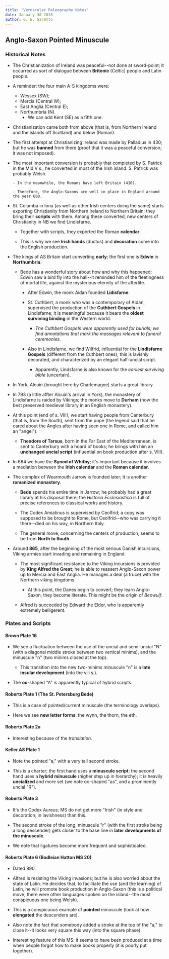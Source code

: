 ```yaml
---
title: 'Vernacular Paleography Notes'
date: January 30 2018
author: G. E. Saretto
---
```


## Anglo-Saxon Pointed Minuscule

### Historical Notes

- The Christianization of Ireland was peaceful--not done at sword-point; it occurred as sort of dialogue between __Britonic__ (Celtic) people and Latin people.

- A reminder: the four main A-S kingdoms were:
    - Wessex (SW);
    - Mercia (Central W);
    - East Anglia (Central E);
    - Northumbria (N).
        - We can add Kent (SE) as a fifth one.

- Christianization came both from above (that is, from Northern Ireland and the islands off Scotland) and below (Roman).

- The first attempt at Christianizing Ireland was made by Palladius in 430; but he was __banned__ from there (proof that it was a peaceful conversion; it was not imposed).

- The most important conversion is probably that completed by S. Patrick in the Mid V s.; he converted in most of the Irish island. S. Patrick was probably Welsh.

      - In the meanwhile, the Romans have left Britain (410).

      - Therefore, the Anglo-Saxons are well in place in England around the year 600.

- St. Columba in Iona (as well as other Irish centers doing the same) starts exporting  Christianity from Northern Ireland to Northern Britain; they bring their __scripts__ with them. Among these converted, new centers of Christianity in NB we find Lindisfarne.

    - Together with scripts, they exported the Roman __calendar__.

    - This is why we see __Irish hands__ (ductus) and __decoration__ come into the English production.

- The kings of AS Britain start converting __early__; the first one is __Edwin__ in __Northumbria__.

    - Bede has a wonderful story about how and why this happened; Edwin saw a bird fly into the hall--it reminded him of the fleetingness of mortal life, against the mysterious eternity of the afterlife.

        - After Edwin, the monk Aidan founded __Lidisfarne__.

        - St. Cuthbert, a monk who was a contemporary of Aidan, supervised the production of the __Cuthbert Gospels__ in Lindisfarne; it is meaningful because it bears the __oldest surviving binding__ in the Western world.

            - _The Cuthbert Gospels were apparently used for burials; we find annotations that mark the massages relevant to funeral ceremonies._

        - Also in Lindisfarne, we find Wilfrid, influential for the __Lindisfarne Gospels__ (different from the Cuthbert ones); this is lavishly decorated, and characterized by an elegant half-uncial script.

            - Apparently, Lindsfarne is also known for the _earliest surviving bible_ (uncertain).

- In York, Alcuin (brought here by Charlemagne) starts a great library.

- In 793 (a little affter Alcuin's arrival in York), the monastery of Lindisfarne is raided by Vikings; the monks move to __Durham__ (now the best preserved medieval library in an English monastery).

- At this point (end of s. VIII), we start having people from Canterbury (that is, from the South), sent from the pope (the legend said that he cared about the Angles after having seen one in Rome, and called him an "angel").

    - __Theodore of Tarsus__, born in the Far East of the Mediterranean, is sent to Canterbury with a hoard of books; he brings with him an __unchanged uncial script__ (influential on book production after s. VIII).

- In 664 we have the __Synod of Whitby__; it's important because it involves a mediation between the __Irish calendar__ and the __Roman calendar__.

- The complex of Wearmouth Jarrow is founded later; it is another __romanized monastery__.

    - __Bede__ spends his entire time in Jarrow; he probably had a great library at his disposal there; the _Historia Ecclesiastica_ is full of precise references to classical works and history.

    - The Codex Amiatinus is supervised by Ceolfrid; a copy was supposed to be brought to Rome, but Ceolfrid--who was carrying it there--died on his way, in Northern Italy.

    - The general move, concerning the centers of production, seems to be from __North to South__.

- Around __865__, after the beginning of the most serious Danish incursions, Viking armies start invading and remaining in England.

    - The most significant resistance to the Viking incursions is provided by __King Alfred the Great__; he is able to reassert Anglo-Saxon power up to Mercia and East Anglia. He manages a deal (a truce) with the Northern viking kingdoms.

        - At this point, the Danes begin to convert; they learn Anglo-Saxon, they become literate. This might be the origin of _Beowulf_.

    - Alfred is succeeded by Edward the Elder, who is apparently extremely belligerent.

### Plates and Scripts

#### Brown Plate __16__

- We see a fluctuation between the use of the uncial and semi-uncial "N" (with a diagonal middle stroke between two vertical minims), and the minuscule "n" (two minims closed at the top).

    - This transition into the new two-minims minuscule "n" is a __late insular development__ (into the viii s.).

- The __oc__-shaped "A" is apparently typical of hybrid scripts.

#### Roberts Plate __1__ (The St. Petersburg Bede)

- This is a case of pointed/current minuscule (the terminology overlaps).

- Here we see __new letter forms__: the wynn, the thorn, the eth.

#### Roberts Plate __2a__

- Interesting because of the _translation_.

#### Keller AS Plate __1__

- Note the pointed "a," with a very tall second stroke.

- This is a charter; the first hand uses a __minuscule script__; the second hand uses a __hybrid minuscule__ (higher step up in hierarchy); it is heavily __uncialized__ and more set (we note oc-shaped "as", and a prominently uncial "R").

#### Roberts Plate __3__

- It's the Codex Aureus; MS do not get more "Irish" (in style and decoration; in lavishness) than this.

- The second stroke of the long, minuscule "r" (with the first stroke being a long descender) gets closer to the base line in __later developments of the minuscule__.

- We note that ligatures become more frequent and sophisticated.

#### Roberts Plate __6__ (Bodleian Hatton MS 20)

- Dated 890.

- Alfred is resisting the Viking invasions; but he is also worried about the state of Latin. He decides that, to facilitate the use (and the learning) of Latin, he will promote book production in Anglo-Saxon (this is a political move; there were other languages spoken on the island--the most conspicuous one being Welsh).

- This is a conspicuous example of __pointed__ minuscule (look at how __elongated__ the descenders are).

- Also note the fact that somebody added a stroke at the top of the "a," to close it--it looks very square this way (into the square phase).

- Interesting feature of this MS: it seems to have been produced at a time when people forgot how to make books properly (it is poorly put together).
